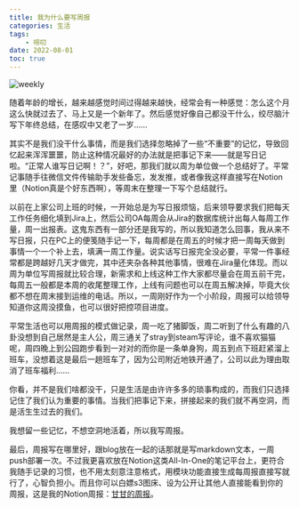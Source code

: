 ```yaml
---
title: 我为什么要写周报
categories: 生活
tags: 
    - 唠叨
date: 2022-08-01
toc: true
---
```


![weekly](https://images.unsplash.com/photo-1598802565865-a9baa76811a2?ixlib=rb-1.2.1&q=80&cs=tinysrgb&fm=jpg&crop=entropy&w=4800)

随着年龄的增长，越来越感觉时间过得越来越快，经常会有一种感觉：怎么这个月这么快就过去了、马上又是一个新年了。然后感觉好像自己都没干什么，绞尽脑汁写下年终总结，在感叹中又老了一岁……

其实不是我们没干什么事情，而是我们选择忽略掉了一些“不重要”的记忆，导致回忆起来浑浑噩噩，防止这种情况最好的办法就是把事记下来——就是写日记啦。“正常人谁写日记啊！？”，好吧，那我们就以周为单位做一个总结好了。平常记事随手往微信文件传输助手发些备忘，发发推，或者像我这样直接写在Notion里（Notion真是个好东西啊），等周末在整理一下写个总结就行。

以前在上家公司上班的时候，一开始总是为写日报烦恼，后来领导要求我们把每天工作任务细化填到Jira上，然后公司OA每周会从Jira的数据库统计出每人每周工作量，周一出报表。这鬼东西有一部分还是我写的，所以我知道怎么回事，我从来不写日报，只在PC上的便笺随手记一下，每周都是在周五的时候才把一周每天做到事情一个一个补上去，填满一周工作量。说实话写日报完全没必要，平常一件事经常都是跨越好几天才做完，其中还夹杂各种其他事情，很难在Jira量化体现。而以周为单位写周报就比较合理，新需求和上线这种工作大家都尽量会在周五前干完，每周五一般都是本周的收尾整理工作，上线有问题也可以在周五解决掉，毕竟大伙都不想在周末接到运维的电话。所以，一周刚好作为一个小阶段，周报可以给领导知道你这周没摸鱼，也可以很好把控项目进度。

平常生活也可以用周报的模式做记录，周一吃了猪脚饭，周二听到了什么有趣的八卦没想到自己居然是主人公，周三通关了stray到steam写评论，谁不喜欢猫猫呢，周四晚上到公园跑步看到一对对的而你是一条单身狗，周五到点下班赶紧溜上班车，没想着这是最后一趟班车了，因为公司附近地铁开通了，公司以此为理由取消了班车福利……

你看，并不是我们啥都没干，只是生活是由许许多多的琐事构成的，而我们只选择记住了我们认为重要的事情。当我们把事记下来，拼接起来的我们就不再空洞，而是活生生过去的我们。

我想留一些记忆，不想空洞地活着，所以我写周报。

最后，周报写在哪里好，跟blog放在一起的话那就是写markdown文本，一周push部署一次。不过我更喜欢放在Notion这类All-In-One的笔记平台上，更符合我随手记录的习惯，也不用太刻意注意格式，用模块功能直接生成每周报直接写就行了，心智负担小。而且你可以白嫖s3图床、设为公开让其他人直接能看到你的周报，这是我的Notion周报：[甘甘的周报](https://zguishen.notion.site/b366b4876f0c40238a1d8679e3a2e712?v=43f75e4079cc449a9a6b9b43fe6ad235)。
